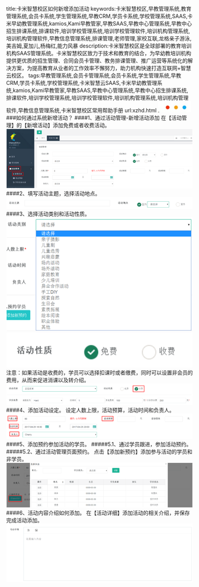 title:卡米智慧校区如何新增添加活动
keywords:卡米智慧校区,早教管理系统,教育管理系统,会员卡系统,学生管理系统,早教CRM,学员卡系统,学校管理系统,SAAS,卡米早幼教管理系统,kamios,Kami早教管家,早教SAAS,早教中心管理系统,早教中心招生排课系统,排课软件,培训学校管理系统,培训学校管理软件,培训机构管理系统,培训机构管理软件,早教信息管理系统,排课管理,老师管理,家校互联,龙格亲子游泳,美吉姆,夏加儿,杨梅红,能力风暴
description:卡米智慧校区是全球部署的教育培训机构SAAS管理系统。卡米智慧校区致力于技术和教育的结合，为早幼教培训机构提供更优质的招生管理、合同会员卡管理、教务排课管理、推广运营等系统化的解决方案，为提高教育从业者的工作效率不懈努力，助力机构快速打造互联网+智慧云校区。
tags:早教管理系统,会员卡管理系统,会员卡系统,学生管理系统,早教CRM,学员卡系统,学校管理系统,卡米智慧云SAAS,卡米早幼教管理系统,kamios,Kami早教管家,早教SAAS,早教中心管理系统,早教中心招生排课系统,排课软件,培训学校管理系统,培训学校管理软件,培训机构管理系统,培训机构管理软件,早教信息管理系统,卡米智慧校区常用帮助手册
url:xzhd.html
![](/基础数据设置/_image/2017-06-13-21-01-45.jpg)
###如何通过系统新增活动？
####1、通过活动管理-新增活动添加
在【活动管理】的【新增活动】添加免费或者收费活动。
![](./_image/2017-05-03-13-34-28.png)
####2、填写活动主题，选择活动地点。
![](./_image/2017-05-03-13-34-45.png)
####3、选择活动类别和活动性质。
![](./_image/2017-05-03-13-35-00.png)
![](./_image/2017-05-03-13-35-10.png)
注意：如果活动是收费的，学员可以选择扣课时或者缴费，同时可以设置非会员的费用，从而来促进消课以及转介绍。
![](./_image/2017-05-03-13-35-36.png)
####4、添加活动设定。
设定人数上限，活动预算，活动时间和负责人。
![](./_image/2017-05-03-13-35-50.png)
####5、添加预约参加活动的学员。
#####5.1、通过学员跟进，参加活动预约。
#####5.2、通过活动管理页面预约。
点击【添加新预约】添加参与活动的学员和非学员。
![](./_image/2017-05-03-13-36-05.png)
####6、活动内容介绍如何添加。
在【活动详细】添加活动的相关介绍，并保存完成活动添加。
![](./_image/2017-05-03-13-36-19.png)
